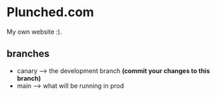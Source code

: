 # Plunched.com

My own website :).

## branches

- canary --> the development branch **(commit your changes to this branch)**
- main --> what will be running in prod
